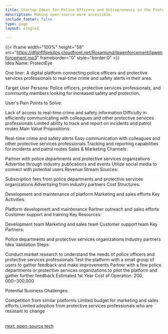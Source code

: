 ```yaml
---
title: Startup Ideas for Police Officers and Entrepreneurs in the Protective Services  Industry
description: Making open-source more accessible.
include_footer: false
type: page
layout: single2

---
```


{{< iframe width="100%" height="58" src="https://dfgnflfqxk4ps.cloudfront.net/Rosamund/lawenforcement/lawenforcement.mp3" frameborder="0" style="border:0" >}}<br>
Idea Name: ProtectEye

One liner: A digital platform connecting police officers and protective services professionals to real-time crime and safety alerts in their area.

Target User Persona: Police officers, protective services professionals, and community members looking for increased safety and protection.

User's Pain Points to Solve:

Lack of access to real-time crime and safety information
Difficulty in efficiently communicating with colleagues and other protective services professionals
Limited ability to track and report on incidents and patrol routes
Main Value Propositions:

Real-time crime and safety alerts
Easy communication with colleagues and other protective services professionals
Tracking and reporting capabilities for incidents and patrol routes
Sales & Marketing Channels:

Partner with police departments and protective services organizations
Advertise through industry publications and events
Utilize social media to connect with potential users
Revenue Stream Sources:

Subscription fees from police departments and protective services organizations
Advertising from industry partners
Cost Structures:

Development and maintenance of platform
Marketing and sales efforts
Key Activities:

Platform development and maintenance
Partner outreach and sales efforts
Customer support and training
Key Resources:

Development team
Marketing and sales team
Customer support team
Key Partners:

Police departments and protective services organizations
Industry partners
Idea Validation Steps:

Conduct market research to understand the needs of police officers and protective services professionals
Test the platform with a small group of users to gather feedback and make improvements
Partner with a few police departments or protective services organizations to pilot the platform and gather further feedback
Estimated 1st Year Cost of Operation: $200,000-$300,000

Potential Business Challenges:

Competition from similar platforms
Limited budget for marketing and sales efforts
Limited adoption from protective services professionals who are resistant to change

<br>
<a href="https://workdojos.com/lawenforcement/tech">next: open-source tech</a>
</p>